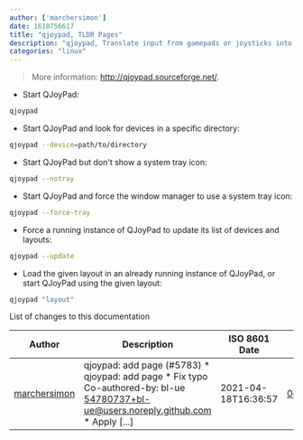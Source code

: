 ```yaml
---
author: ['marchersimon']
date: 1618756617
title: "qjoypad, TLDR Pages"
description: "qjoypad, Translate input from gamepads or joysticks into keyboard strokes or mouse actions."
categories: "linux"
---
```

> More information: <http://qjoypad.sourceforge.net/>.

- Start QJoyPad:

```bash
qjoypad
```

- Start QJoyPad and look for devices in a specific directory:

```bash
qjoypad --device=path/to/directory
```

- Start QJoyPad but don't show a system tray icon:

```bash
qjoypad --notray
```

- Start QJoyPad and force the window manager to use a system tray icon:

```bash
qjoypad --force-tray
```

- Force a running instance of QJoyPad to update its list of devices and layouts:

```bash
qjoypad --update
```

- Load the given layout in an already running instance of QJoyPad, or start QJoyPad using the given layout:

```bash
qjoypad "layout"
```
List of changes to this documentation


Author | Description | ISO 8601 Date | GitHub link
------|-----|-----|-----
[marchersimon](mailto:50295997+marchersimon@users.noreply.github.com) | qjoypad: add page (#5783) * qjoypad: add page * Fix typo Co-authored-by: bl-ue <54780737+bl-ue@users.noreply.github.com> * Apply [...] | 2021-04-18T16:36:57 | [0ca6ac1efbaa](https://github.com/tldr-pages/tldr/commit/0ca6ac1efbaa10dc1eb49033a63c12c16c33e07e)

